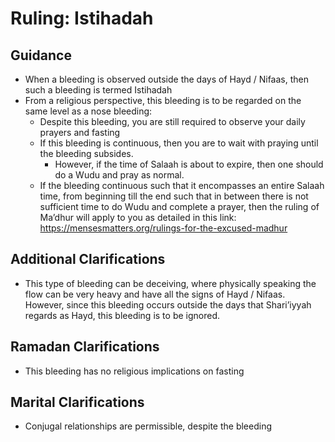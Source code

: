 # Ruling: Istihadah

## Guidance

- When a bleeding is observed outside the days of Hayd / Nifaas, then such a bleeding is termed Istihadah
- From a religious perspective, this bleeding is to be regarded on the same level as a nose bleeding:
  - Despite this bleeding, you are still required to observe your daily prayers and fasting
  - If this bleeding is continuous, then you are to wait with praying until the bleeding subsides.
    - However, if the time of Salaah is about to expire, then one should do a Wudu and pray as normal.
  - If the bleeding continuous such that it encompasses an entire Salaah time, from beginning till the end such that in between there is not sufficient time to do Wudu and complete a prayer, then the ruling of Ma’dhur will apply to you as detailed in this link: https://mensesmatters.org/rulings-for-the-excused-madhur

## Additional Clarifications

- This type of bleeding can be deceiving, where physically speaking the flow can be very heavy and have all the signs of Hayd / Nifaas. However, since this bleeding occurs outside the days that Shari’iyyah regards as Hayd, this bleeding is to be ignored.

## Ramadan Clarifications

- This bleeding has no religious implications on fasting

## Marital Clarifications

- Conjugal relationships are permissible, despite the bleeding
